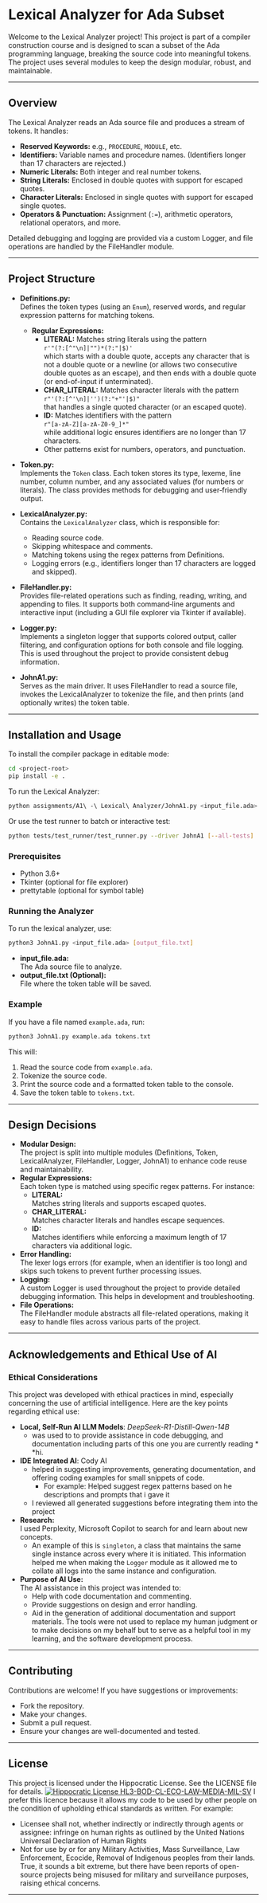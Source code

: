 # Lexical Analyzer for Ada Subset

Welcome to the Lexical Analyzer project! This project is part of a compiler construction course and is designed to scan a subset of the Ada programming language, breaking the source code into meaningful tokens. The project uses several modules to keep the design modular, robust, and maintainable.

---
## Overview

The Lexical Analyzer reads an Ada source file and produces a stream of tokens. It handles:

- **Reserved Keywords:** e.g., `PROCEDURE`, `MODULE`, etc.
- **Identifiers:** Variable names and procedure names. (Identifiers longer than 17 characters are rejected.)
- **Numeric Literals:** Both integer and real number tokens.
- **String Literals:** Enclosed in double quotes with support for escaped quotes.
- **Character Literals:** Enclosed in single quotes with support for escaped single quotes.
- **Operators & Punctuation:** Assignment (`:=`), arithmetic operators, relational operators, and more.

Detailed debugging and logging are provided via a custom Logger, and file operations are handled by the FileHandler module.

---
## Project Structure
- **Definitions.py:**  
    Defines the token types (using an `Enum`), reserved words, and regular expression patterns for matching tokens.
    
    - **Regular Expressions:**
        - **LITERAL:** Matches string literals using the pattern  
            `r'"(?:[^"\n]|"")*(?:"|$)'`  
            which starts with a double quote, accepts any character that is not a double quote or a newline (or allows two consecutive double quotes as an escape), and then ends with a double quote (or end-of-input if unterminated).
        - **CHAR_LITERAL:** Matches character literals with the pattern  
            `r"'(?:[^'\n]|'')(?:"+"'|$)"`  
            that handles a single quoted character (or an escaped quote).
        - **ID:** Matches identifiers with the pattern  
            `r"[a-zA-Z][a-zA-Z0-9_]*"`  
            while additional logic ensures identifiers are no longer than 17 characters.
        - Other patterns exist for numbers, operators, and punctuation.
- **Token.py:**  
    Implements the `Token` class. Each token stores its type, lexeme, line number, column number, and any associated values (for numbers or literals). The class provides methods for debugging and user‑friendly output.
    
- **LexicalAnalyzer.py:**  
    Contains the `LexicalAnalyzer` class, which is responsible for:
    
    - Reading source code.
    - Skipping whitespace and comments.
    - Matching tokens using the regex patterns from Definitions.
    - Logging errors (e.g., identifiers longer than 17 characters are logged and skipped).
- **FileHandler.py:**  
    Provides file-related operations such as finding, reading, writing, and appending to files. It supports both command‑line arguments and interactive input (including a GUI file explorer via Tkinter if available).
    
- **Logger.py:**  
    Implements a singleton logger that supports colored output, caller filtering, and configuration options for both console and file logging. This is used throughout the project to provide consistent debug information.
    
- **JohnA1.py:**  
    Serves as the main driver. It uses FileHandler to read a source file, invokes the LexicalAnalyzer to tokenize the file, and then prints (and optionally writes) the token table.

---
## Installation and Usage

To install the compiler package in editable mode:
```bash
cd <project-root>
pip install -e .
```

To run the Lexical Analyzer:
```bash
python assignments/A1\ -\ Lexical\ Analyzer/JohnA1.py <input_file.ada> [output_file.txt]
```

Or use the test runner to batch or interactive test:
```bash
python tests/test_runner/test_runner.py --driver JohnA1 [--all-tests]
```

### Prerequisites
- Python 3.6+
- Tkinter (optional for file explorer)
- prettytable (optional for symbol table)

### Running the Analyzer
To run the lexical analyzer, use:
```bash
python3 JohnA1.py <input_file.ada> [output_file.txt]
```

- **input_file.ada:**  
    The Ada source file to analyze.
- **output_file.txt (Optional):**  
    File where the token table will be saved.

### Example
If you have a file named `example.ada`, run:
```bash
python3 JohnA1.py example.ada tokens.txt
```

This will:
1. Read the source code from `example.ada`.
2. Tokenize the source code.
3. Print the source code and a formatted token table to the console.
4. Save the token table to `tokens.txt`.
---
## Design Decisions
- **Modular Design:**  
    The project is split into multiple modules (Definitions, Token, LexicalAnalyzer, FileHandler, Logger, JohnA1) to enhance code reuse and maintainability.
- **Regular Expressions:**  
    Each token type is matched using specific regex patterns. For instance:
    - **LITERAL:**  
        Matches string literals and supports escaped quotes.
    - **CHAR_LITERAL:**  
        Matches character literals and handles escape sequences.
    - **ID:**  
        Matches identifiers while enforcing a maximum length of 17 characters via additional logic.
- **Error Handling:**  
    The lexer logs errors (for example, when an identifier is too long) and skips such tokens to prevent further processing issues.
- **Logging:**  
    A custom Logger is used throughout the project to provide detailed debugging information. This helps in development and troubleshooting.
- **File Operations:**  
    The FileHandler module abstracts all file-related operations, making it easy to handle files across various parts of the project.
---
## Acknowledgements and Ethical Use of AI
### Ethical Considerations
This project was developed with ethical practices in mind, especially concerning the use of artificial intelligence. Here are the key points regarding ethical use:
- **Local, Self-Run AI LLM Models**: *DeepSeek-R1-Distill-Qwen-14B*  
	-  was used to to provide assistance in code debugging, and documentation including parts of this one you are currently reading * *hi.
- **IDE Integrated AI**: Cody AI
	- helped in suggesting improvements, generating documentation, and offering coding examples for small snippets of code.
		- For example: Helped suggest regex patterns based on he descriptions and prompts that i gave it
	- I reviewed all generated suggestions before integrating them into the project
- **Research:**  
    I used Perplexity, Microsoft Copilot to search for and learn about new concepts.
    - An example of this is `singleton`, a class that maintains the same single instance across every where it is initiated. This information helped me when making the `Logger` module as it allowed me to collate all logs into the same instance and configuration.
- **Purpose of AI Use:**  
	The AI assistance in this project was intended to:
	- Help with code documentation and commenting.
	- Provide suggestions on design and error handling.
	- Aid in the generation of additional documentation and support materials.
The tools were not used to replace my human judgment or to make decisions on my behalf but to serve as a helpful tool in my learning, and the software development process.

---
## Contributing
Contributions are welcome! If you have suggestions or improvements:
- Fork the repository.
- Make your changes.
- Submit a pull request.
- Ensure your changes are well-documented and tested.
---
## License

This project is licensed under the Hippocratic License. See the LICENSE file for details.
[![Hippocratic License HL3-BOD-CL-ECO-LAW-MEDIA-MIL-SV](https://img.shields.io/static/v1?label=Hippocratic%20License&message=HL3-BOD-CL-ECO-LAW-MEDIA-MIL-SV&labelColor=5e2751&color=bc8c3d)](https://firstdonoharm.dev/version/3/0/bod-cl-eco-law-media-mil-sv.html)
I prefer this licence because it allows my code to be used by other people on the condition of upholding ethical standards as written.
For example:
- Licensee shall not, whether indirectly or indirectly through agents or assignee: infringe on human rights as outlined by the United Nations Universal Declaration of Human Rights
- Not for use by or for any Military Activities, Mass Surveillance, Law Enforcement, Ecocide, Removal of Indigenous peoples from their lands.
True, it sounds a bit extreme, but there have been reports of open-source projects being misused for military and surveillance purposes, raising ethical concerns. 
---
